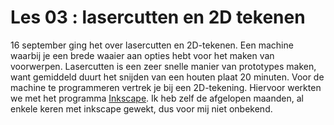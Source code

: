 
# Les 03 : lasercutten en 2D tekenen 



16 september ging het over lasercutten en 2D-tekenen. Een machine waarbij je een brede waaier aan opties hebt voor het maken van voorwerpen. Lasercutten is een zeer snelle manier van prototypes maken, want gemiddeld duurt het snijden van een houten plaat 20 minuten. Voor de machine te programmeren vertrek je bij een 2D-tekening. Hiervoor werkten we met het programma [Inkscape](https://inkscape.org/). Ik heb zelf de afgelopen maanden, al enkele keren met inkscape gewekt, dus voor mij niet onbekend. 



